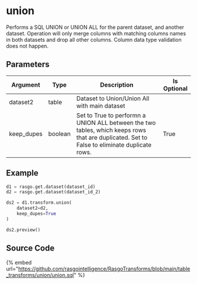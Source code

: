 

# union

Performs a SQL UNION or UNION ALL for the parent dataset, and another dataset. Operation will only merge columns with matching columns names in both datasets and drop all other columns. Column data type validation does not happen.

## Parameters

|  Argument  |  Type   |                                                                 Description                                                                  | Is Optional |
| ---------- | ------- | -------------------------------------------------------------------------------------------------------------------------------------------- | ----------- |
| dataset2   | table   | Dataset to Union/Union All with main dataset                                                                                                 |             |
| keep_dupes | boolean | Set to True to performn a UNION ALL between the two tables, which keeps rows that are duplicated. Set to False to eliminate duplicate rows.  | True        |


## Example

```python
d1 = rasgo.get.dataset(dataset_id)
d2 = rasgo.get.dataset(dataset_id_2)

ds2 = d1.transform.union(
    dataset2=d2,
    keep_dupes=True
)

ds2.preview()
```

## Source Code

{% embed url="https://github.com/rasgointelligence/RasgoTransforms/blob/main/table_transforms/union/union.sql" %}

